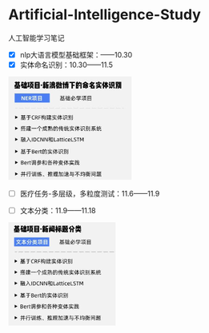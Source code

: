 # Artificial-Intelligence-Study

人工智能学习笔记

* [X] nlp大语言模型基础框架：——10.30
* [X] 实体命名识别：10.30——11.5

![1698669295418](image/README/1698669295418.png)

* [ ] 医疗任务-多层级，多粒度测试：11.6——11.9

* [ ] 文本分类：11.9——11.18

![1699177042688](image/README/1699177042688.png)
